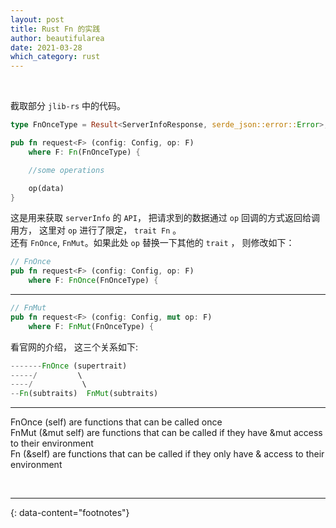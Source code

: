 ```yaml
---
layout: post
title: Rust Fn 的实践
author: beautifularea
date: 2021-03-28
which_category: rust
---
```


<br>

截取部分 `jlib-rs` 中的代码。  
```rust
type FnOnceType = Result<ServerInfoResponse, serde_json::error::Error>;

pub fn request<F> (config: Config, op: F)
    where F: Fn(FnOnceType) {

    //some operations

    op(data)
}
```
这是用来获取 `serverInfo` 的 `API`， 把请求到的数据通过 `op` 回调的方式返回给调用方， 这里对 `op` 进行了限定， `trait Fn` 。  
还有 `FnOnce`, `FnMut`。如果此处 `op` 替换一下其他的 `trait` ， 则修改如下：  
```rust
// FnOnce
pub fn request<F> (config: Config, op: F)
    where F: FnOnce(FnOnceType) {
```
***
```rust
// FnMut
pub fn request<F> (config: Config, mut op: F)
    where F: FnMut(FnOnceType) {
```

看官网的介绍， 这三个关系如下:  
```rust
-------FnOnce (supertrait)
-----/         \
----/           \
--Fn(subtraits)  FnMut(subtraits)
```

***

FnOnce (self) are functions that can be called once   
FnMut (&mut self) are functions that can be called if they have &mut access to their environment  
Fn (&self) are functions that can be called if they only have & access to their environment  

<br>

---
{: data-content="footnotes"}

[0]: [FnOnce](https://doc.rust-lang.org/std/ops/trait.FnOnce.html)  
[1]: [FnMut](https://doc.rust-lang.org/std/ops/trait.FnMut.html)  
[2]: [Fn](https://doc.rust-lang.org/std/ops/trait.Fn.html)  
